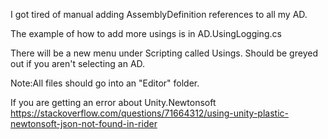 I got tired of manual adding AssemblyDefinition references to all my AD. 

The example of how to add more usings is in AD.UsingLogging.cs

There will be a new menu under Scripting called Usings. Should be greyed out if you aren't selecting an AD.

Note:All files should go into an "Editor" folder.

If you are getting an error about Unity.Newtonsoft
https://stackoverflow.com/questions/71664312/using-unity-plastic-newtonsoft-json-not-found-in-rider
